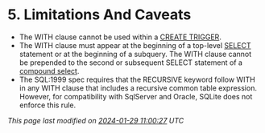 # 5\. Limitations And Caveats


* The WITH clause cannot be used within a [CREATE TRIGGER](lang_createtrigger.html).
* The WITH clause must appear at the beginning of a top\-level [SELECT](lang_select.html) statement
or at the beginning of a subquery. The WITH clause cannot be prepended to
the second or subsequent SELECT statement of a [compound select](lang_select.html#compound).
* The SQL:1999 spec requires that the RECURSIVE keyword follow WITH in any
WITH clause that includes a recursive common table expression. However, for
compatibility with SqlServer and Oracle, SQLite does not enforce this rule.


*This page last modified on [2024\-01\-29 11:00:27](https://sqlite.org/docsrc/honeypot) UTC* 


